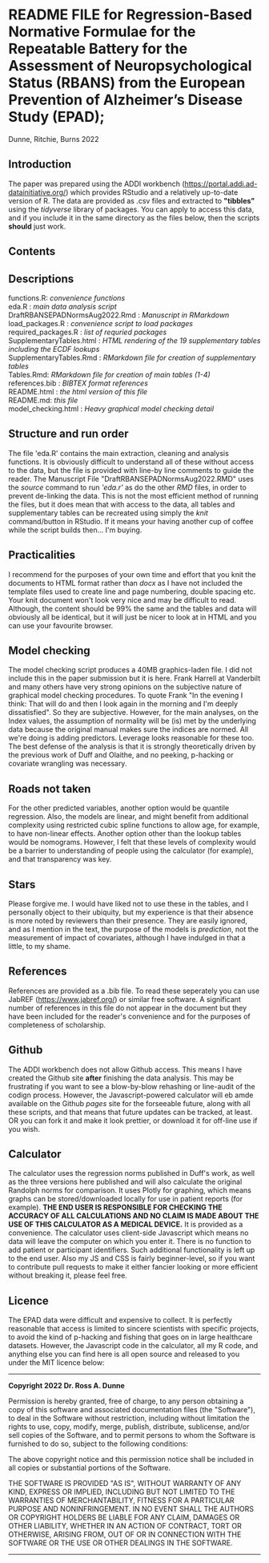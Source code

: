 # README FILE for Regression-Based Normative Formulae for the Repeatable Battery for the Assessment of Neuropsychological Status (RBANS) from the European Prevention of Alzheimer’s Disease Study (EPAD);   

Dunne, Ritchie, Burns 2022

## Introduction
The paper was prepared using the ADDI workbench (https://portal.addi.ad-datainitiative.org/) which provides RStudio and a relatively up-to-date version of R. The data are provided as .csv files and extracted to **"tibbles"** using the *tidyverse* library of packages. You can apply to access this data, and if you include it in the same directory as the files below, then the scripts **should** just work.

## Contents
## Descriptions
functions.R: *convenience functions*  
eda.R : *main data analysis script*  
DraftRBANSEPADNormsAug2022.Rmd : *Manuscript in RMarkdown*  
load_packages.R : *convenience script to load packages*  
required_packages.R : *list of requried packages*  
SupplementaryTables.html : *HTML rendering of the 19 supplementary tables including the ECDF lookups*  
SupplementaryTables.Rmd : *RMarkdown file for creation of supplementary tables*  
Tables.Rmd: *RMarkdown file for creation of main tables (1-4)*  
references.bib : *BIBTEX format references*  
README.html : *the html version of this file*  
README.md: *this file*  
model_checking.html : *Heavy graphical model checking detail*

## Structure and run order
The file 'eda.R' contains the main extraction, cleaning and analysis functions. It is obviously difficult to understand all of these without access to the data, but the file is provided with line-by line comments to guide the reader. The Manuscript File "DraftRBANSEPADNormsAug2022.RMD" uses the *source* command to run *'eda.r'* as do the other *RMD* files, in order to prevent de-linking the data. This is not the most efficient method of running the files, but it does mean that with access to the data, all tables and supplementary tables can be recreated using simply the *knit* command/button in RStudio. If it means your having another cup of coffee while the script builds then... I'm buying.

## Practicalities
I recommend for the purposes of your own time and effort that you knit the documents to HTML format rather than *docx* as I have not included the template files used to create line and page numbering, double spacing etc. Your knit document won't look very nice and may be difficult to read. Although, the content should be 99% the same and the tables and data will obviously all be identical, but it will just be nicer to look at in HTML and you can use your favourite browser.

## Model checking
The model checking script produces a 40MB graphics-laden file. I did not include this in the paper submission but it is here. Frank Harrell at Vanderbilt and many others have very strong opinions on the subjective nature of graphical model checking procedures. To quote Frank "In the evening I think: That will do and then I look again in the morning and I'm deeply dissatisfied". So they are subjective. However, for the main analyses, on the Index values, the assumption of normality will be (is) met by the underlying data because the original manual makes sure the indices are normed. All we're doing is adding predictors. Leverage looks reasonable for these too. The best defense of the analysis is that it is strongly theoretically driven by the previous work of Duff and Olaithe, and no peeking, p-hacking or covariate wrangling was necessary.

## Roads not taken
For the other predicted variables, another option would be quantile regression. Also, the models are linear, and might benefit from additional complexity using restricted cubic spline functions to allow age, for example, to have non-linear effects. Another option other than the lookup tables would be nomograms. However, I felt that these levels of complexity would be a barrier to understanding of people using the calculator (for example), and that transparency was key. 

## Stars
Please forgive me. I would have liked not to use these in the tables, and I personally object to their ubiquity, but my experience is that their absence is more noted by reviewers than their presence. They are easily ignored, and as I mention in the text, the purpose of the models is *prediction*, not the measurement of impact of covariates, although I have indulged in that a little, to my shame. 

## References
References are provided as a .bib file. To read these seperately you can use JabREF (https://www.jabref.org/)  or similar free software. A significant number of references in this file do not appear in the document but they have been included for the reader's convenience and for the purposes of completeness of scholarship.

## Github
The ADDI workbench does not allow Github access. This means I have created the Github site **after** finishing the data analysis. This may be frustrating if you want to see a blow-by-blow rehashing or line-audit of the codign process. However, the Javascript-powered calculator will eb amde available on the Github *pages* site for the forseeable future, along with all these scripts, and that means that future updates can be tracked, at least. OR you can fork it and make it look prettier, or download it for off-line use if you wish.

## Calculator
The calculator uses the regression norms published in Duff's work, as well as the three versions here published and will also calculate the original Randolph norms for comparison. It uses Plotly for graphing, which means graphs can be stored/downloaded locally for use in patient reports (for example). **THE END USER IS RESPONSIBLE FOR CHECKING THE ACCURACY OF ALL CALCULATIONS AND NO CLAIM IS MADE ABOUT THE USE OF THIS CALCULATOR AS A MEDICAL DEVICE.** It is provided as a convenience. The calculator uses client-side Javascript which means no data will leave the computer on which you enter it. There is no function to add patient or participant identifiers. Such additional functionality is left up to the end user. Also my JS and CSS is fairly beginner-level, so if you want to contribute pull requests to make it either fancier looking or more efficient without breaking it, please feel free.

## Licence
The EPAD data were difficult and expensive to collect. It is perfectly reasonable that access is limited to sincere scientists with specific projects, to avoid the kind of p-hacking and fishing that goes on in large healthcare datasets. However, the Javascript code in the calculator, all my R code, and anything else you can find here is all open source and released to you under the MIT licence below:

---
**Copyright 2022 Dr. Ross A. Dunne**

Permission is hereby granted, free of charge, to any person obtaining a copy of this software and associated documentation files (the "Software"), to deal in the Software without restriction, including without limitation the rights to use, copy, modify, merge, publish, distribute, sublicense, and/or sell copies of the Software, and to permit persons to whom the Software is furnished to do so, subject to the following conditions:

The above copyright notice and this permission notice shall be included in all copies or substantial portions of the Software.

THE SOFTWARE IS PROVIDED "AS IS", WITHOUT WARRANTY OF ANY KIND, EXPRESS OR IMPLIED, INCLUDING BUT NOT LIMITED TO THE WARRANTIES OF MERCHANTABILITY, FITNESS FOR A PARTICULAR PURPOSE AND NONINFRINGEMENT. IN NO EVENT SHALL THE AUTHORS OR COPYRIGHT HOLDERS BE LIABLE FOR ANY CLAIM, DAMAGES OR OTHER LIABILITY, WHETHER IN AN ACTION OF CONTRACT, TORT OR OTHERWISE, ARISING FROM, OUT OF OR IN CONNECTION WITH THE SOFTWARE OR THE USE OR OTHER DEALINGS IN THE SOFTWARE.

--- 
